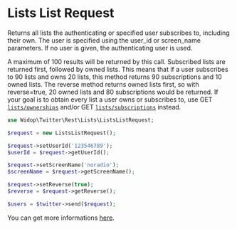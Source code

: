 # Lists List Request

Returns all lists the authenticating or specified user subscribes to, including their own. The user is specified using
the user_id or screen_name parameters. If no user is given, the authenticating user is used.

A maximum of 100 results will be returned by this call. Subscribed lists are returned first, followed by owned lists.
This means that if a user subscribes to 90 lists and owns 20 lists, this method returns 90 subscriptions and 10 owned
lists. The reverse method returns owned lists first, so with reverse=true, 20 owned lists and 80 subscriptions would be
returned. If your goal is to obtain every list a user owns or subscribes to, use GET [`lists/ownerships`](ownerships.md)
and/or GET [`lists/subscriptions`](subscriptions.md) instead.

``` php
use Widop\Twitter\Rest\Lists\ListsListRequest;

$request = new ListsListRequest();

$request->setUserId('123546789');
$userId = $request->getUserId();

$request->setScreenName('noradio');
$screenName = $request->getScreenName();

$request->setReverse(true);
$reverse = $request->getReverse();

$users = $twitter->send($request);
```

You can get more informations [here](https://dev.twitter.com/docs/api/1.1/get/lists/list).
